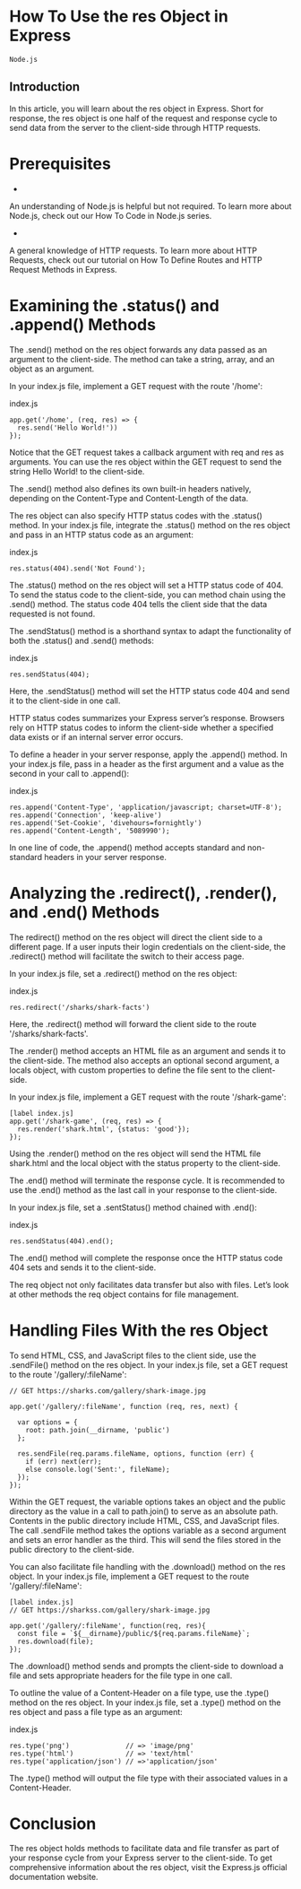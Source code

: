 # How To Use the res Object in Express

```Node.js```

## Introduction


In this article, you will learn about the res object in Express. Short for response, the res object is one half of the request and response cycle to send data from the server to the client-side through HTTP requests.


# Prerequisites


- 
An understanding of Node.js is helpful but not required. To learn more about Node.js, check out our How To Code in Node.js series.

- 
A general knowledge of HTTP requests. To learn more about HTTP Requests, check out our tutorial on How To Define Routes and HTTP Request Methods in Express.


# Examining the .status() and .append() Methods


The .send() method on the res object forwards any data passed as an argument to the client-side. The method can take a string, array, and an object as an argument.


In your index.js file, implement a GET request with the route '/home':


index.js
```
app.get('/home', (req, res) => {
  res.send('Hello World!'))
});

```


Notice that the GET request takes a callback argument with req and res as arguments. You can use the res object within the GET request to send the string Hello World! to the client-side.


The .send() method also defines its own built-in headers natively, depending on the Content-Type and Content-Length of the data.


The res object can also specify HTTP status codes with the .status() method. In your index.js file, integrate the .status() method on the res object and pass in an HTTP status code as an argument:


index.js
```
res.status(404).send('Not Found');

```


The .status() method on the res object will set a HTTP status code of 404. To send the status code to the client-side, you can method chain using the .send() method. The status code 404 tells the client side that the data requested is not found.


The .sendStatus() method is a shorthand syntax to adapt the functionality of both the .status() and .send() methods:


index.js
```
res.sendStatus(404);

```


Here, the .sendStatus() method will set the HTTP status code 404 and send it to the client-side in one call.


HTTP status codes summarizes your Express server’s response. Browsers rely on HTTP status codes to inform the client-side whether a specified data exists or if an internal server error occurs.


To define a header in your server response, apply the .append() method. In your index.js file, pass in a header as the first argument and a value as the second in your call to .append():


index.js
```
res.append('Content-Type', 'application/javascript; charset=UTF-8');
res.append('Connection', 'keep-alive')
res.append('Set-Cookie', 'divehours=fornightly')
res.append('Content-Length', '5089990');

```


In one line of code, the .append() method accepts standard and non-standard headers in your server response.


# Analyzing the .redirect(), .render(), and .end() Methods


The redirect() method on the res object will direct the client side to a different page. If a user inputs their login credentials on the client-side, the .redirect() method will facilitate the switch to their access page.


In your index.js file, set a .redirect() method on the res object:


index.js
```
res.redirect('/sharks/shark-facts')

```


Here, the .redirect() method will forward the client side to the route '/sharks/shark-facts'.


The .render() method accepts an HTML file as an argument and sends it to the client-side. The method also accepts an optional second argument, a locals object, with custom properties to define the file sent to the client-side.


In your index.js file, implement a GET request with the route '/shark-game':


```
[label index.js] 
app.get('/shark-game', (req, res) => {
  res.render('shark.html', {status: 'good'});
});

```


Using the .render() method on the res object will send the HTML file shark.html and the local object with the status property to the client-side.


The .end() method will terminate the response cycle. It is recommended to use the .end() method as the last call in your response to the client-side.


In your index.js file, set a .sentStatus() method chained with .end():


index.js
```
res.sendStatus(404).end();

```


The .end() method will complete the response once the HTTP status code 404 sets and sends it to the client-side.


The req object not only facilitates data transfer but also with files. Let’s look at other methods the req object contains for file management.


# Handling Files With the res Object


To send HTML, CSS, and JavaScript files to the client side, use the .sendFile() method on the res object. In your index.js file, set a GET request to the route '/gallery/:fileName':


```
// GET https://sharks.com/gallery/shark-image.jpg

app.get('/gallery/:fileName', function (req, res, next) {

  var options = {
    root: path.join(__dirname, 'public')
  };

  res.sendFile(req.params.fileName, options, function (err) {
    if (err) next(err);
    else console.log('Sent:', fileName);
  });
});

```


Within the GET request, the variable options takes an object and the public directory as the value in a call to path.join() to serve as an absolute path. Contents in the public directory include HTML, CSS, and JavaScript files. The call .sendFile method takes the options variable as a second argument and sets an error handler as the third. This will send the files stored in the public directory to the client-side.


You can also facilitate file handling with the .download() method on the res object. In your index.js file, implement a GET request to the route '/gallery/:fileName':


```
[label index.js] 
// GET https://sharkss.com/gallery/shark-image.jpg

app.get('/gallery/:fileName', function(req, res){
  const file = `${__dirname}/public/${req.params.fileName}`;
  res.download(file);
});

```


The .download() method sends and prompts the client-side to download a file and sets appropriate headers for the file type in one call.


To outline the value of a Content-Header on a file type, use the .type() method on the res object. In your index.js file, set a .type() method on the res object and pass a file type as an argument:


index.js
```
res.type('png')              // => 'image/png'
res.type('html')             // => 'text/html'
res.type('application/json') // =>'application/json'

```


The .type() method will output the file type with their associated values in a Content-Header.


# Conclusion


The res object holds methods to facilitate data and file transfer as part of your response cycle from your Express server to the client-side. To get comprehensive information about the res object, visit the Express.js official documentation website.


